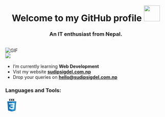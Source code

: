 <h1 align="center"> Welcome to my GitHub profile <img src="https://media.giphy.com/media/Qilx8dKjHI7FP3Mn5K/giphy.gif" width="50px" height="50px"></h1>
<h3 align="center">An IT enthusiast from Nepal.</h3>
<br /> 
<img align="right" alt="GIF" src="https://media.giphy.com/media/f3iwJFOVOwuy7K6FFw/giphy.gif"  width="525" height="auto" />

![](https://komarev.com/ghpvc/?username=sudipsigdel&style=for-the-badge&label=My+Profile+Visitors&color=db0606)

- I’m currently learning **Web Development**
- Vist my website <a href = "https://sudipsigdel.com.np" target = "_blank"> **sudipsigdel.com.np** </a>
- Drop your queries on  **hello@sudipsigdel.com.np**

<h3 align="left">Languages and Tools:</h3>
<img src="https://raw.githubusercontent.com/devicons/devicon/master/icons/css3/css3-original-wordmark.svg" alt="css3" width="40" height="40"/>
